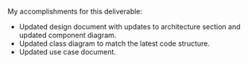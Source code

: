 My accomplishments for this deliverable:
 * Updated design document with updates to architecture section and updated component diagram.
 * Updated class diagram to match the latest code structure.
 * Updated use case document.
